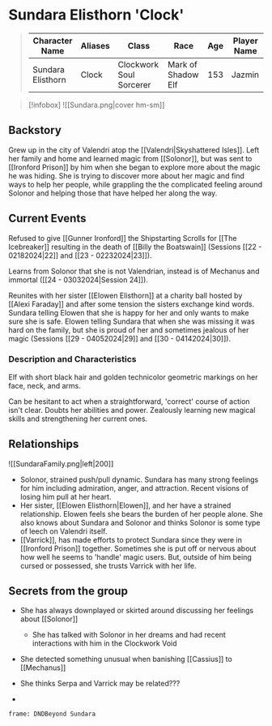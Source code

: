 # Sundara Elisthorn 'Clock' 
>  Character Name | Aliases | Class | Race | Age | Player Name |
>  -- | -- | -- | -- | -- | --|
>  Sundara Elisthorn| Clock |Clockwork Soul Sorcerer | Mark of Shadow Elf | 153| Jazmin |

> [!infobox]
> ![[Sundara.png|cover hm-sm]]

## Backstory
Grew up in the city of Valendri atop the [[Valendri|Skyshattered Isles]]. Left her family and home and learned magic from [[Solonor]], but was sent to [[Ironford Prison]] by him when she began to explore more about the magic he was hiding. She is trying to discover more about her magic and find ways to help her people, while grappling the the complicated feeling around Solonor and helping those that have helped her along the way.

## Current Events
Refused to give [[Gunner Ironford]] the Shipstarting Scrolls for [[The Icebreaker]] resulting in the death of [[Billy the Boatswain]] (Sessions [[22 - 02182024|22]] and [[23 - 02232024|23]]).

Learns from Solonor that she is not Valendrian, instead is of Mechanus and immortal ([[24 - 03032024|Session 24]]).

Reunites with her sister [[Elowen Elisthorn]] at a charity ball hosted by [[Alexi Faraday]] and after some tension the sisters exchange kind words. Sundara telling Elowen that she is happy for her and only wants to make sure she is safe. Elowen telling Sundara that when she was missing it was hard on the family, but she is proud of her and sometimes jealous of her magic (Sessions [[29 - 04052024|29]] and [[30 - 04142024|30]]).


### Description and Characteristics
Elf with short black hair and golden technicolor geometric markings on her face, neck, and arms. 

Can be hesitant to act when a straightforward, 'correct' course of action isn't clear. Doubts her abilities and power. Zealously learning new magical skills and strengthening her current ones. 

## Relationships
![[SundaraFamily.png|left|200]] 
- Solonor, strained push/pull dynamic. Sundara has many strong feelings for him including admiration, anger, and attraction. Recent visions of losing him pull at her heart.
- Her sister, [[Elowen Elisthorn|Elowen]], and her have a strained relationship. Elowen feels she bears the burden of her people alone. She also knows about Sundara and Solonor and thinks Solonor is some type of leech on Valendri itself.
- [[Varrick]], has made efforts to protect Sundara since they were in [[Ironford Prison]] together. Sometimes she is put off or nervous about how well he seems to 'handle' magic users. But, outside of him being cursed or possessed, she trusts Varrick with her life.

## Secrets from the group
- She has always downplayed or skirted around discussing her feelings about [[Solonor]] 
	- She has talked with Solonor in her dreams and had recent interactions with him in the Clockwork Void
- She detected something unusual when banishing [[Cassius]] to [[Mechanus]] 
- She thinks Serpa and Varrick may be related???


-
``` custom-frames
frame: DNDBeyond Sundara
```